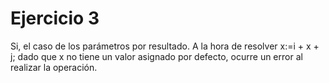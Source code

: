 # Ejercicio 3

Si, el caso de los parámetros por resultado. A la hora de resolver x:=i + x + j; dado que x no tiene un valor asignado por defecto, ocurre un error al realizar la operación.
